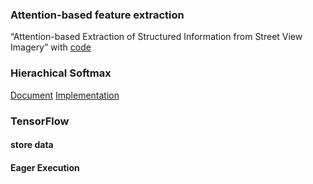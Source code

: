 ### Attention-based feature extraction
“Attention-based Extraction of Structured Information from Street View Imagery” with [code](https://github.com/tensorflow/models/tree/master/research/attention_ocr)

### Hierachical Softmax
[Document](http://building-babylon.net/2017/08/01/hierarchical-softmax/)
[Implementation](https://stackoverflow.com/questions/47313656/tensorflow-hierarchical-softmax-implementation?rq=1)

### TensorFlow
#### store data
#### Eager Execution
